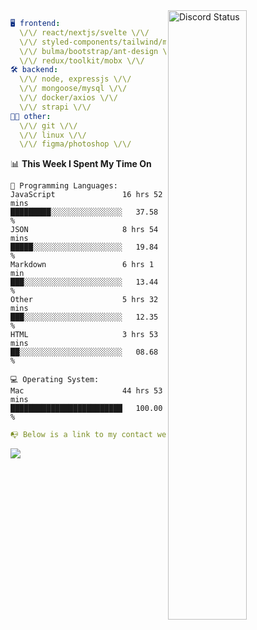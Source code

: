 
<a href="https://discord.com/users/279302975371870218" target="_blank">
    <img width="50%" align="right" alt="Discord Status" src="https://lanyard.cnrad.dev/api/279302975371870218?bg=161B22&borderRadius=5px%205px%200%200&hideTimestamp=true&idleMessage=Just%20chillin%27%20at%20the%20moment&animated=true">
</a>

```yaml
🖥️ frontend: 
  \/\/ react/nextjs/svelte \/\/
  \/\/ styled-components/tailwind/mui/
  \/\/ bulma/bootstrap/ant-design \/\/
  \/\/ redux/toolkit/mobx \/\/
🛠 backend: 
  \/\/ node, expressjs \/\/
  \/\/ mongoose/mysql \/\/
  \/\/ docker/axios \/\/
  \/\/ strapi \/\/
👨‍💻 other: 
  \/\/ git \/\/ 
  \/\/ linux \/\/
  \/\/ figma/photoshop \/\/
```
<!--START_SECTION:waka-->
📊 **This Week I Spent My Time On** 

```text
💬 Programming Languages: 
JavaScript               16 hrs 52 mins      █████████░░░░░░░░░░░░░░░░   37.58 % 
JSON                     8 hrs 54 mins       █████░░░░░░░░░░░░░░░░░░░░   19.84 % 
Markdown                 6 hrs 1 min         ███░░░░░░░░░░░░░░░░░░░░░░   13.44 % 
Other                    5 hrs 32 mins       ███░░░░░░░░░░░░░░░░░░░░░░   12.35 % 
HTML                     3 hrs 53 mins       ██░░░░░░░░░░░░░░░░░░░░░░░   08.68 % 

💻 Operating System: 
Mac                      44 hrs 53 mins      █████████████████████████   100.00 % 
```


<!--END_SECTION:waka-->
```yaml
📭 Below is a link to my contact website 
```
<a href="https://mxns.xyz" target="_black"> <img src="https://img.shields.io/badge/website-161B22?style=for-the-badge&logo=About.me&logoColor=white"></img> <a/>
